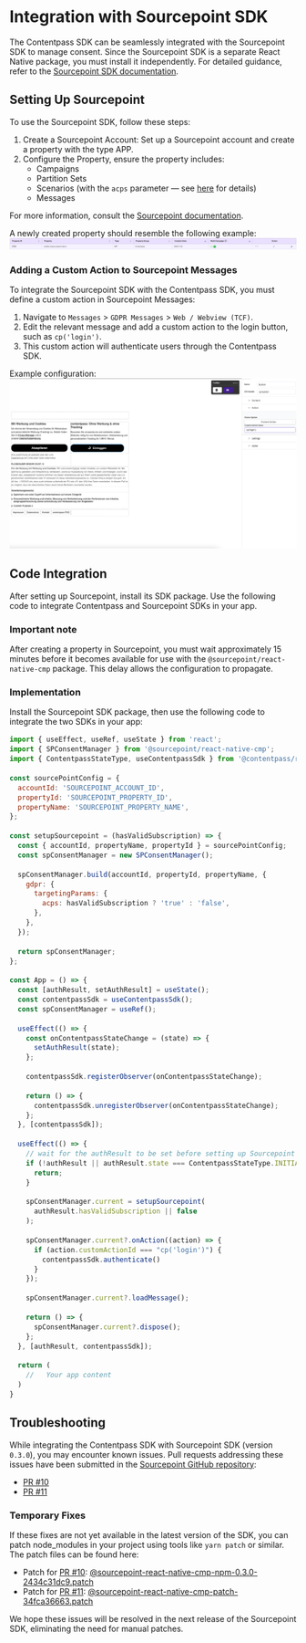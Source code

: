 # Integration with Sourcepoint SDK
The Contentpass SDK can be seamlessly integrated with the Sourcepoint SDK to manage consent. Since the Sourcepoint SDK
is a separate React Native package, you must install it independently. For detailed guidance, refer to the
[Sourcepoint SDK documentation](https://github.com/SourcePointUSA/react-native-sourcepoint-cmp).


## Setting Up Sourcepoint
To use the Sourcepoint SDK, follow these steps:

1. Create a Sourcepoint Account: Set up a Sourcepoint account and create a property with the type APP.
2. Configure the Property, ensure the property includes:
   - Campaigns
   - Partition Sets
   - Scenarios (with the `acps` parameter — see [here](https://docs.contentpass.net/docs/onboarding/cmp/sourcepoint#4-sourcepoint-contentpass-integration) for details)
   - Messages

For more information, consult the [Sourcepoint documentation](https://docs.sourcepoint.com/hc/en-us).

A newly created property should resemble the following example:
![sourcepoint-property-example.png](./assets/sourcepoint-property-example.png)

### Adding a Custom Action to Sourcepoint Messages
To integrate the Sourcepoint SDK with the Contentpass SDK, you must define a custom action in Sourcepoint Messages:
1. Navigate to `Messages` > `GDPR Messages` > `Web / Webview (TCF)`.
2. Edit the relevant message and add a custom action to the login button, such as `cp('login')`.
3. This custom action will authenticate users through the Contentpass SDK.

Example configuration:
![sourcepoint-button-config.png](./assets/sourcepoint-button-config.png)

## Code Integration
After setting up Sourcepoint, install its SDK package. Use the following code to integrate Contentpass and Sourcepoint
SDKs in your app.

### Important note
After creating a property in Sourcepoint, you must wait approximately 15 minutes before it becomes available for use
with the `@sourcepoint/react-native-cmp` package. This delay allows the configuration to propagate.

### Implementation
Install the Sourcepoint SDK package, then use the following code to integrate the two SDKs in your app:

```jsx
import { useEffect, useRef, useState } from 'react';
import { SPConsentManager } from '@sourcepoint/react-native-cmp';
import { ContentpassStateType, useContentpassSdk } from '@contentpass/react-native-contentpass';

const sourcePointConfig = {
  accountId: 'SOURCEPOINT_ACCOUNT_ID',
  propertyId: 'SOURCEPOINT_PROPERTY_ID',
  propertyName: 'SOURCEPOINT_PROPERTY_NAME',
};

const setupSourcepoint = (hasValidSubscription) => {
  const { accountId, propertyName, propertyId } = sourcePointConfig;
  const spConsentManager = new SPConsentManager();

  spConsentManager.build(accountId, propertyId, propertyName, {
    gdpr: {
      targetingParams: {
        acps: hasValidSubscription ? 'true' : 'false',
      },
    },
  });

  return spConsentManager;
};

const App = () => {
  const [authResult, setAuthResult] = useState();
  const contentpassSdk = useContentpassSdk();
  const spConsentManager = useRef();

  useEffect(() => {
    const onContentpassStateChange = (state) => {
      setAuthResult(state);
    };

    contentpassSdk.registerObserver(onContentpassStateChange);

    return () => {
      contentpassSdk.unregisterObserver(onContentpassStateChange);
    };
  }, [contentpassSdk]);

  useEffect(() => {
    // wait for the authResult to be set before setting up Sourcepoint
    if (!authResult || authResult.state === ContentpassStateType.INITIALISING) {
      return;
    }

    spConsentManager.current = setupSourcepoint(
      authResult.hasValidSubscription || false
    );

    spConsentManager.current?.onAction((action) => {
      if (action.customActionId === "cp('login')") {
        contentpassSdk.authenticate()
      }
    });

    spConsentManager.current?.loadMessage();

    return () => {
      spConsentManager.current?.dispose();
    };
  }, [authResult, contentpassSdk]);

  return (
    //   Your app content
  )
}
```

## Troubleshooting
While integrating the Contentpass SDK with Sourcepoint SDK (version `0.3.0`), you may encounter known issues. Pull requests
addressing these issues have been submitted in the [Sourcepoint GitHub repository](https://github.com/SourcePointUSA/react-native-sourcepoint-cmp):
- [PR #10](https://github.com/SourcePointUSA/react-native-sourcepoint-cmp/pull/10)
- [PR #11](https://github.com/SourcePointUSA/react-native-sourcepoint-cmp/pull/11)

### Temporary Fixes
If these fixes are not yet available in the latest version of the SDK, you can patch node_modules in your project using
tools like `yarn patch` or similar. The patch files can be found here:
- Patch for [PR #10](https://github.com/SourcePointUSA/react-native-sourcepoint-cmp/pull/10): [@sourcepoint-react-native-cmp-npm-0.3.0-2434c31dc9.patch](./sourcepoint-patches/@sourcepoint-react-native-cmp-npm-0.3.0-2434c31dc9.patch)
- Patch for [PR #11](https://github.com/SourcePointUSA/react-native-sourcepoint-cmp/pull/11): [@sourcepoint-react-native-cmp-patch-34fca36663.patch](./sourcepoint-patches/@sourcepoint-react-native-cmp-patch-34fca36663.patch)

We hope these issues will be resolved in the next release of the Sourcepoint SDK, eliminating the need for manual patches.
